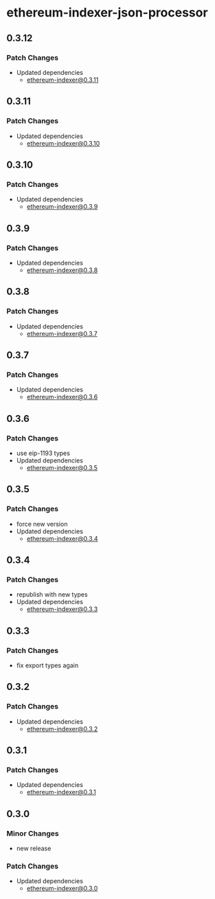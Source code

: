 # ethereum-indexer-json-processor

## 0.3.12

### Patch Changes

- Updated dependencies
  - ethereum-indexer@0.3.11

## 0.3.11

### Patch Changes

- Updated dependencies
  - ethereum-indexer@0.3.10

## 0.3.10

### Patch Changes

- Updated dependencies
  - ethereum-indexer@0.3.9

## 0.3.9

### Patch Changes

- Updated dependencies
  - ethereum-indexer@0.3.8

## 0.3.8

### Patch Changes

- Updated dependencies
  - ethereum-indexer@0.3.7

## 0.3.7

### Patch Changes

- Updated dependencies
  - ethereum-indexer@0.3.6

## 0.3.6

### Patch Changes

- use eip-1193 types
- Updated dependencies
  - ethereum-indexer@0.3.5

## 0.3.5

### Patch Changes

- force new version
- Updated dependencies
  - ethereum-indexer@0.3.4

## 0.3.4

### Patch Changes

- republish with new types
- Updated dependencies
  - ethereum-indexer@0.3.3

## 0.3.3

### Patch Changes

- fix export types again

## 0.3.2

### Patch Changes

- Updated dependencies
  - ethereum-indexer@0.3.2

## 0.3.1

### Patch Changes

- Updated dependencies
  - ethereum-indexer@0.3.1

## 0.3.0

### Minor Changes

- new release

### Patch Changes

- Updated dependencies
  - ethereum-indexer@0.3.0
